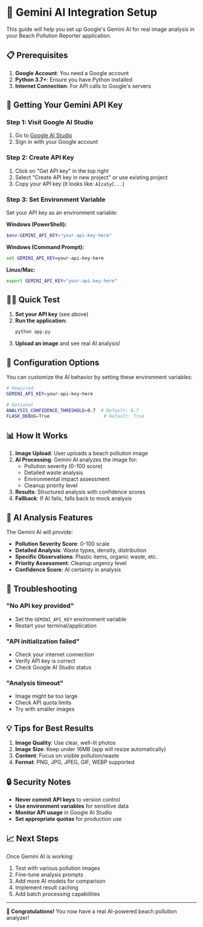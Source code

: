 # 🚀 Gemini AI Integration Setup

This guide will help you set up Google's Gemini AI for real image analysis in your Beach Pollution Reporter application.

## 📋 Prerequisites

1. **Google Account**: You need a Google account
2. **Python 3.7+**: Ensure you have Python installed
3. **Internet Connection**: For API calls to Google's servers

## 🔑 Getting Your Gemini API Key

### Step 1: Visit Google AI Studio
1. Go to [Google AI Studio](https://aistudio.google.com/)
2. Sign in with your Google account

### Step 2: Create API Key
1. Click on "Get API key" in the top right
2. Select "Create API key in new project" or use existing project
3. Copy your API key (it looks like: `AIzaSyC...`)

### Step 3: Set Environment Variable
Set your API key as an environment variable:

**Windows (PowerShell):**
```powershell
$env:GEMINI_API_KEY="your-api-key-here"
```

**Windows (Command Prompt):**
```cmd
set GEMINI_API_KEY=your-api-key-here
```

**Linux/Mac:**
```bash
export GEMINI_API_KEY="your-api-key-here"
```

## 🏃‍♂️ Quick Test

1. **Set your API key** (see above)
2. **Run the application:**
   ```bash
   python app.py
   ```
3. **Upload an image** and see real AI analysis!

## 🔧 Configuration Options

You can customize the AI behavior by setting these environment variables:

```bash
# Required
GEMINI_API_KEY=your-api-key-here

# Optional
ANALYSIS_CONFIDENCE_THRESHOLD=0.7  # Default: 0.7
FLASK_DEBUG=True                    # Default: True
```

## 📊 How It Works

1. **Image Upload**: User uploads a beach pollution image
2. **AI Processing**: Gemini AI analyzes the image for:
   - Pollution severity (0-100 score)
   - Detailed waste analysis
   - Environmental impact assessment
   - Cleanup priority level
3. **Results**: Structured analysis with confidence scores
4. **Fallback**: If AI fails, falls back to mock analysis

## 🎯 AI Analysis Features

The Gemini AI will provide:
- **Pollution Severity Score**: 0-100 scale
- **Detailed Analysis**: Waste types, density, distribution
- **Specific Observations**: Plastic items, organic waste, etc.
- **Priority Assessment**: Cleanup urgency level
- **Confidence Score**: AI certainty in analysis

## 🚨 Troubleshooting

### "No API key provided"
- Set the `GEMINI_API_KEY` environment variable
- Restart your terminal/application

### "API initialization failed"
- Check your internet connection
- Verify API key is correct
- Check Google AI Studio status

### "Analysis timeout"
- Image might be too large
- Check API quota limits
- Try with smaller images

## 💡 Tips for Best Results

1. **Image Quality**: Use clear, well-lit photos
2. **Image Size**: Keep under 16MB (app will resize automatically)
3. **Content**: Focus on visible pollution/waste
4. **Format**: PNG, JPG, JPEG, GIF, WEBP supported

## 🔒 Security Notes

- **Never commit API keys** to version control
- **Use environment variables** for sensitive data
- **Monitor API usage** in Google AI Studio
- **Set appropriate quotas** for production use

## 📈 Next Steps

Once Gemini AI is working:
1. Test with various pollution images
2. Fine-tune analysis prompts
3. Add more AI models for comparison
4. Implement result caching
5. Add batch processing capabilities

---

**🎉 Congratulations!** You now have a real AI-powered beach pollution analyzer! 
